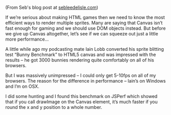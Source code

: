 (From Seb's blog post at
[sebleedelisle.com](http://sebleedelisle.com/2011/02/html5-canvas-sprite-optimisation/))

If we’re serious about making HTML games then we need to know the most
efficient ways to render multiple sprites. Many are saying that Canvas
isn’t fast enough for gaming and we should use DOM objects instead. But
before we give up Canvas altogether, let’s see if we can squeeze out
just a little more performance…

A little while ago my podcasting mate Iain Lobb converted his sprite
blitting test “Bunny Benchmark” to HTML5 canvas and was impressed with
the results – he got 3000 bunnies rendering quite comfortably on all of
his browsers.

But I was massively unimpressed – I could only get 5-10fps on all of my
browsers. The reason for the difference in performance – Iain’s on
Windows and I’m on OSX.

I did some hunting and I found this benchmark on JSPerf which showed
that if you call drawImage on the Canvas element, it’s much faster if
you round the x and y position to a whole number.


